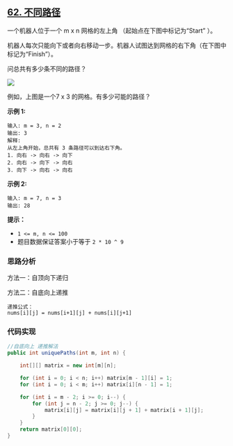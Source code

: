 ## [62. 不同路径](https://leetcode-cn.com/problems/unique-paths/)

一个机器人位于一个 m x n 网格的左上角 （起始点在下图中标记为“Start” ）。

机器人每次只能向下或者向右移动一步。机器人试图达到网格的右下角（在下图中标记为“Finish”）。

问总共有多少条不同的路径？

![](https://assets.leetcode-cn.com/aliyun-lc-upload/uploads/2018/10/22/robot_maze.png)

例如，上图是一个7 x 3 的网格。有多少可能的路径？

**示例 1:**

```
输入: m = 3, n = 2
输出: 3
解释:
从左上角开始，总共有 3 条路径可以到达右下角。
1. 向右 -> 向右 -> 向下
2. 向右 -> 向下 -> 向右
3. 向下 -> 向右 -> 向右
```

**示例 2:**

```
输入: m = 7, n = 3
输出: 28
```

**提示：**

- `1 <= m, n <= 100`
- 题目数据保证答案小于等于 `2 * 10 ^ 9`

### 思路分析

方法一：自顶向下递归

方法二：自底向上递推

```
递推公式：
nums[i][j] = nums[i+1][j] + nums[i][j+1]
```

### 代码实现

```java
//自底向上 递推解法
public int uniquePaths(int m, int n) {

    int[][] matrix = new int[m][n];

    for (int i = 0; i < n; i++) matrix[m - 1][i] = 1;
    for (int i = 0; i < m; i++) matrix[i][n - 1] = 1;

    for (int i = m - 2; i >= 0; i--) {
        for (int j = n - 2; j >= 0; j--) {
            matrix[i][j] = matrix[i][j + 1] + matrix[i + 1][j];
        }
    }
    return matrix[0][0];
}
```

